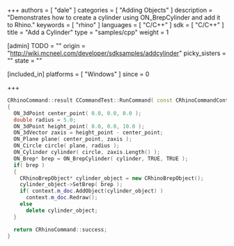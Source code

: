 +++
authors = [ "dale" ]
categories = [ "Adding Objects" ]
description = "Demonstrates how to create a cylinder using ON_BrepCylinder and add it to Rhino."
keywords = [ "rhino" ]
languages = [ "C/C++" ]
sdk = [ "C/C++" ]
title = "Add a Cylinder"
type = "samples/cpp"
weight = 1

[admin]
TODO = ""
origin = "http://wiki.mcneel.com/developer/sdksamples/addcylinder"
picky_sisters = ""
state = ""

[included_in]
platforms = [ "Windows" ]
since = 0

+++

```cpp
CRhinoCommand::result CCommandTest::RunCommand( const CRhinoCommandContext& context )
{
  ON_3dPoint center_point( 0.0, 0.0, 0.0 );
  double radius = 5.0;
  ON_3dPoint height_point( 0.0, 0.0, 10.0 );
  ON_3dVector zaxis = height_point - center_point;
  ON_Plane plane( center_point, zaxis );
  ON_Circle circle( plane, radius );
  ON_Cylinder cylinder( circle, zaxis.Length() );
  ON_Brep* brep = ON_BrepCylinder( cylinder, TRUE, TRUE );
  if( brep )
  {
    CRhinoBrepObject* cylinder_object = new CRhinoBrepObject();
    cylinder_object->SetBrep( brep );
    if( context.m_doc.AddObject(cylinder_object) )
      context.m_doc.Redraw();
    else
      delete cylinder_object;
  }

  return CRhinoCommand::success;
}
```
